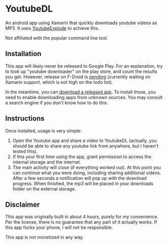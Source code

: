 # YoutubeDL
An android app using Xamarin that quickly downloads youtube videos as MP3. It uses [YoutubeExplode](https://github.com/Tyrrrz/YoutubeExplode) to achieve this.

Not affiliated with the popular command line tool.

## Installation
This app will likely never be released to Google Play. For an explanation, try to look up "youtube downloader" on the play store, and count the results you get. However, release on F-Droid is [pending](https://gitlab.com/fdroid/rfp/-/issues/1445) (currently waiting on Xamarin support, which is not high on the todo list).

In the meantime, you can [download a released apk](https://github.com/Foxite/YoutubeDL/releases). To install those, you need to enable downloading apps from unknown sources. You may consult a search engine if you don't know how to do this.

## Instructions
Once installed, usage is very simple:

1. Open the Youtube app and share a video to YoutubeDL (actually, you should be able to share any youtube link from anywhere, but I haven't tested this).
2. If this your first time using the app, grant permission to access the internal storage and the internet.
3. The main activity will close (if everything worked out). At this point you can continue what you were doing, including sharing additional videos. After a few seconds a notification will pop up with the download progress. When finished, the mp3 will be placed in your downloads folder on the external storage.

## Disclaimer
This app was originally built in about 4 hours, purely for my convenience. Per the license, there is no guarantee that any part of it actually works. If this app fucks your phone, I will not be responsible.

This app is not monetized in any way.
